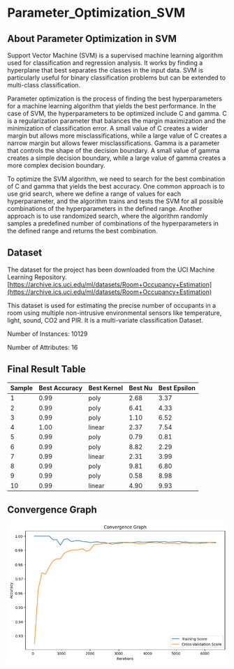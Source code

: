 # Parameter_Optimization_SVM
## About Parameter Optimization in SVM

Support Vector Machine (SVM) is a supervised machine learning algorithm used for classification and regression analysis. It works by finding a hyperplane that best separates the classes in the input data. SVM is particularly useful for binary classification problems but can be extended to multi-class classification.

Parameter optimization is the process of finding the best hyperparameters for a machine learning algorithm that yields the best performance. In the case of SVM, the hyperparameters to be optimized include C and gamma. C is a regularization parameter that balances the margin maximization and the minimization of classification error. A small value of C creates a wider margin but allows more misclassifications, while a large value of C creates a narrow margin but allows fewer misclassifications. Gamma is a parameter that controls the shape of the decision boundary. A small value of gamma creates a simple decision boundary, while a large value of gamma creates a more complex decision boundary.

To optimize the SVM algorithm, we need to search for the best combination of C and gamma that yields the best accuracy. One common approach is to use grid search, where we define a range of values for each hyperparameter, and the algorithm trains and tests the SVM for all possible combinations of the hyperparameters in the defined range. Another approach is to use randomized search, where the algorithm randomly samples a predefined number of combinations of the hyperparameters in the defined range and returns the best combination.

## Dataset

The dataset for the project has been downloaded from the UCI Machine Learning Repository.
[https://archive.ics.uci.edu/ml/datasets/Room+Occupancy+Estimation](https://archive.ics.uci.edu/ml/datasets/Room+Occupancy+Estimation)

This dataset is used for estimating the precise number of occupants in a room using multiple non-intrusive environmental sensors like temperature, light, sound, CO2 and PIR. It is a multi-variate classification Dataset.

Number of Instances: 10129

Number of Attributes: 16

## Final Result Table

| Sample | Best Accuracy | Best Kernel | Best Nu | Best Epsilon |
| ------ | -------------| -----------| --------| ------------ |
| 1      | 0.99         | poly       | 2.68    | 3.37         |
| 2      | 0.99         | poly       | 6.41    | 4.33         |
| 3      | 0.99         | poly       | 1.10    | 6.52         |
| 4      | 1.00         | linear     | 2.37    | 7.54         |
| 5      | 0.99         | poly       | 0.79    | 0.81         |
| 6      | 0.99         | poly       | 8.82    | 2.29         |
| 7      | 0.99         | linear     | 2.31    | 3.99         |
| 8      | 0.99         | poly       | 9.81    | 6.80         |
| 9      | 0.99         | poly       | 0.58    | 8.98         |
| 10     | 0.99         | linear     | 4.90    | 9.93         |

## Convergence Graph
![graph](https://github.com/karanthakur13/Parameter_Optimization_SVM/blob/main/svm.png)

